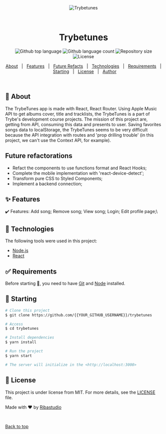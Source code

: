 <div align="center" id="top"> 
  <img src="./.github/app.gif" alt="Trybetunes" />

  &#xa0;

  <!-- <a href="https://trybetunes.netlify.app">Demo</a> -->
</div>

<h1 align="center">Trybetunes</h1>

<p align="center">
  <img alt="Github top language" src="https://img.shields.io/github/languages/top/ribastudio/trybetunes?color=56BEB8">

  <img alt="Github language count" src="https://img.shields.io/github/languages/count/ribastudio/trybetunes?color=56BEB8">

  <img alt="Repository size" src="https://img.shields.io/github/repo-size/ribastudio/trybetunes?color=56BEB8">

  <img alt="License" src="https://img.shields.io/github/license/ribastudio/trybetunes?color=56BEB8">

  <!-- <img alt="Github issues" src="https://img.shields.io/github/issues/{{YOUR_GITHUB_USERNAME}}/trybetunes?color=56BEB8" /> -->

  <!-- <img alt="Github forks" src="https://img.shields.io/github/forks/{{YOUR_GITHUB_USERNAME}}/trybetunes?color=56BEB8" /> -->

  <!-- <img alt="Github stars" src="https://img.shields.io/github/stars/{{YOUR_GITHUB_USERNAME}}/trybetunes?color=56BEB8" /> -->
</p>

<!-- Status -->

<!-- <h4 align="center"> 
	🚧  Trybetunes 🚀 Under construction...  🚧
</h4> 

<hr> -->

<p align="center">
  <a href="#dart-about">About</a> &#xa0; | &#xa0; 
  <a href="#sparkles-features">Features</a> &#xa0; | &#xa0;
  <a href="#future-refactorations">Future Refacts</a> &#xa0; | &#xa0;
  <a href="#rocket-technologies">Technologies</a> &#xa0; | &#xa0;
  <a href="#white_check_mark-requirements">Requirements</a> &#xa0; | &#xa0;
  <a href="#checkered_flag-starting">Starting</a> &#xa0; | &#xa0;
  <a href="#memo-license">License</a> &#xa0; | &#xa0;
  <a href="https://github.com/{{YOUR_GITHUB_USERNAME}}" target="_blank">Author</a>
</p>

<br>

## :dart: About ##

The TrybeTunes app is made with React, React Router. Using Apple Music API to get albums cover, title and tracklists, the TrybeTunes is a part of Trybe's development course projects.
The mission of this project are, getting from API, consuming this data and presents to user. Saving favorites songs data to localStorage, the TrybeTunes seems to be very difficult because the API integration with routes and 'prop drilling trouble' (in this project, we can't use the Context API, for example).

## Future refactorations

- Refact the components to use functions format and React Hooks;
- Complete the mobile implementation with 'react-device-detect';
- Transform pure CSS to Styled Components;
- Implement a backend connection;

## :sparkles: Features ##

:heavy_check_mark: Features: Add song; Remove song; View song; Login; Edit profile page;\

## :rocket: Technologies ##

The following tools were used in this project:

- [Node.js](https://nodejs.org/en/)
- [React](https://pt-br.reactjs.org/)

## :white_check_mark: Requirements ##

Before starting :checkered_flag:, you need to have [Git](https://git-scm.com) and [Node](https://nodejs.org/en/) installed.

## :checkered_flag: Starting ##

```bash
# Clone this project
$ git clone https://github.com/{{YOUR_GITHUB_USERNAME}}/trybetunes

# Access
$ cd trybetunes

# Install dependencies
$ yarn install

# Run the project
$ yarn start

# The server will initialize in the <http://localhost:3000>
```

## :memo: License ##

This project is under license from MIT. For more details, see the [LICENSE](LICENSE.md) file.


Made with :heart: by <a href="https://github.com/ribastudio" target="_blank">Ribastudio</a>

&#xa0;

<a href="#top">Back to top</a>
